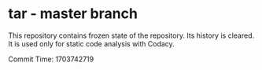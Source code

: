# tar - master branch

This repository contains frozen state of the repository.
Its history is cleared. It is used only for static code
analysis with Codacy.

Commit Time: 1703742719